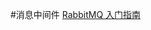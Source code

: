 
#消息中间件
[RabbitMQ 入门指南](https://my.oschina.net/OpenSourceBO/blog?catalog=3271990&temp=1497492396776)
